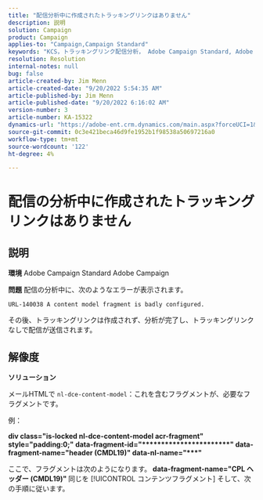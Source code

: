 ```yaml
---
title: "配信分析中に作成されたトラッキングリンクはありません"
description: 説明
solution: Campaign
product: Campaign
applies-to: "Campaign,Campaign Standard"
keywords: "KCS，トラッキングリンク配信分析， Adobe Campaign Standard, Adobe Campaign，エラー，HTML，フラグメント"
resolution: Resolution
internal-notes: null
bug: false
article-created-by: Jim Menn
article-created-date: "9/20/2022 5:54:35 AM"
article-published-by: Jim Menn
article-published-date: "9/20/2022 6:16:02 AM"
version-number: 3
article-number: KA-15322
dynamics-url: "https://adobe-ent.crm.dynamics.com/main.aspx?forceUCI=1&pagetype=entityrecord&etn=knowledgearticle&id=61d287ae-a838-ed11-9db1-0022480866ad"
source-git-commit: 0c3e421beca46d9fe1952b1f98538a50697216a0
workflow-type: tm+mt
source-wordcount: '122'
ht-degree: 4%

---
```


# 配信の分析中に作成されたトラッキングリンクはありません

## 説明


<b>環境</b>
Adobe Campaign Standard Adobe Campaign

<b>問題</b>
配信の分析中に、次のようなエラーが表示されます。


```
URL-140038 A content model fragment is badly configured.
```


その後、トラッキングリンクは作成されず、分析が完了し、トラッキングリンクなしで配信が送信されます。


## 解像度


<b>ソリューション</b>

メールHTMLで `nl-dce-content-model`：これを含むフラグメントが、必要なフラグメントです。

例：

<b>div class=&quot;is-locked nl-dce-content-model acr-fragment&quot; style=&quot;padding:0;&quot; data-fragment-id=&quot;\*\*\*\*\*\*\*\*\*\*\*\*\*\*\*\*\*\*\*\*\*\*\*&quot; data-fragment-name=&quot;header (CMDL19)&quot; data-nl-name=&quot;\*\*\*&quot;</b>

ここで、フラグメントは次のようになります。<b> data-fragment-name=&quot;CPL ヘッダー (CMDL19)&quot; </b>同じを [!UICONTROL コンテンツフラグメント] そして、次の手順に従います。

